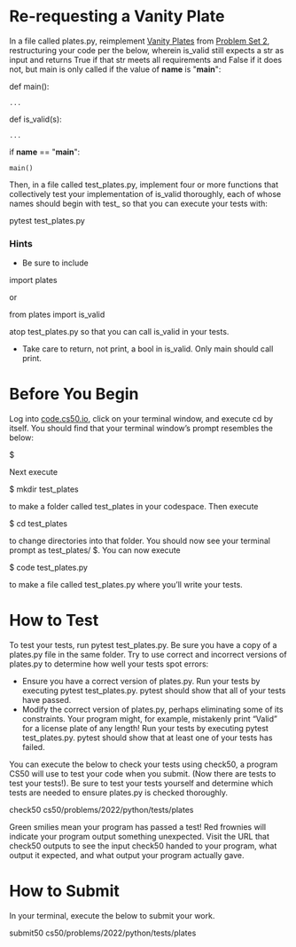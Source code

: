 # Re-requesting a Vanity Plate

In a file called plates.py, reimplement [Vanity Plates](https://cs50.harvard.edu/python/2022/psets/2/plates/) from [Problem Set 2](https://cs50.harvard.edu/python/2022/psets/2/), restructuring your code per the below, wherein is_valid still expects a str as input and returns True if that str meets all requirements and False if it does not, but main is only called if the value of __name__ is "__main__":

def main():
  
    ...


def is_valid(s):
  
    ...


if __name__ == "__main__":
  
    main()

Then, in a file called test_plates.py, implement four or more functions that collectively test your implementation of is_valid thoroughly, each of whose names should begin with test_ so that you can execute your tests with:

pytest test_plates.py

### Hints

* Be sure to include

import plates

or

from plates import is_valid

atop test_plates.py so that you can call is_valid in your tests.

* Take care to return, not print, a bool in is_valid. Only main should call print.

# Before You Begin
Log into [code.cs50.io](https://code.cs50.io/), click on your terminal window, and execute cd by itself. You should find that your terminal window’s prompt resembles the below:

$

Next execute

$ mkdir test_plates

to make a folder called test_plates in your codespace.
Then execute

$ cd test_plates

to change directories into that folder. You should now see your terminal prompt as test_plates/ $. You can now execute

$ code test_plates.py

to make a file called test_plates.py where you’ll write your tests.

# How to Test

To test your tests, run pytest test_plates.py. Be sure you have a copy of a plates.py file in the same folder. Try to use correct and incorrect versions of plates.py to determine how well your tests spot errors:

* Ensure you have a correct version of plates.py. Run your tests by executing pytest test_plates.py. pytest should show that all of your tests have passed.
* Modify the correct version of plates.py, perhaps eliminating some of its constraints. Your program might, for example, mistakenly print “Valid” for a license plate of any length! Run your tests by executing pytest test_plates.py. pytest should show that at least one of your tests has failed.

You can execute the below to check your tests using check50, a program CS50 will use to test your code when you submit. (Now there are tests to test your tests!). Be sure to test your tests yourself and determine which tests are needed to ensure plates.py is checked thoroughly.

check50 cs50/problems/2022/python/tests/plates

Green smilies mean your program has passed a test! Red frownies will indicate your program output something unexpected. Visit the URL that check50 outputs to see the input check50 handed to your program, what output it expected, and what output your program actually gave.

# How to Submit

In your terminal, execute the below to submit your work.

submit50 cs50/problems/2022/python/tests/plates
